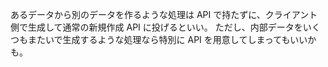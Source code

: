 あるデータから別のデータを作るような処理は API で持たずに、クライアント側で生成して通常の新規作成 API に投げるといい。
ただし、内部データをいくつもまたいで生成するような処理なら特別に API を用意してしまってもいいかも。

